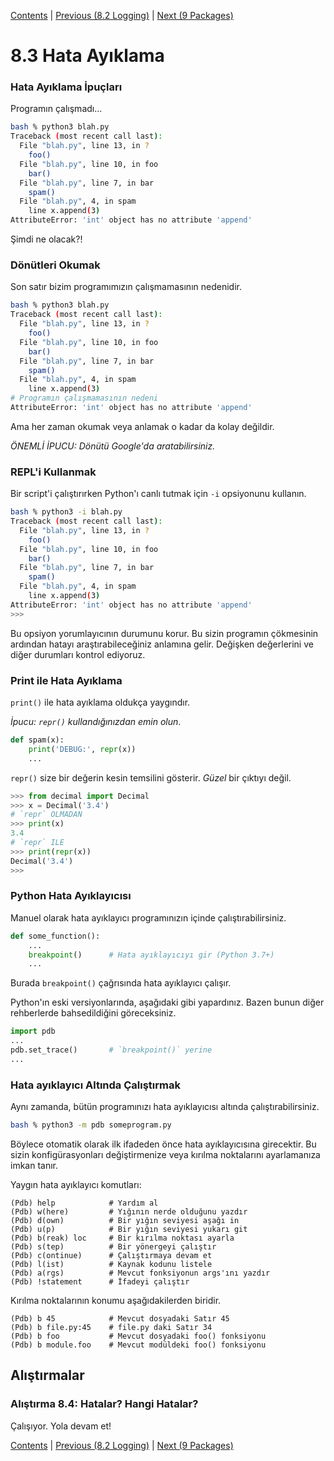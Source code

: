 [Contents](../Contents.md) \| [Previous (8.2 Logging)](02_Logging.md) \| [Next (9 Packages)](../09_Packages/00_Overview.md)

# 8.3 Hata Ayıklama

### Hata Ayıklama İpuçları

Programın çalışmadı...

```bash
bash % python3 blah.py
Traceback (most recent call last):
  File "blah.py", line 13, in ?
    foo()
  File "blah.py", line 10, in foo
    bar()
  File "blah.py", line 7, in bar
    spam()
  File "blah.py", 4, in spam
    line x.append(3)
AttributeError: 'int' object has no attribute 'append'
```

Şimdi ne olacak?!

### Dönütleri Okumak

Son satır bizim programımızın çalışmamasının nedenidir.

```bash
bash % python3 blah.py
Traceback (most recent call last):
  File "blah.py", line 13, in ?
    foo()
  File "blah.py", line 10, in foo
    bar()
  File "blah.py", line 7, in bar
    spam()
  File "blah.py", 4, in spam
    line x.append(3)
# Programın çalışmamasının nedeni
AttributeError: 'int' object has no attribute 'append'
```

Ama her zaman okumak veya anlamak o kadar da kolay değildir.

*ÖNEMLİ İPUCU: Dönütü Google'da aratabilirsiniz.*

### REPL'i Kullanmak

Bir script'i çalıştırırken Python'ı canlı tutmak için `-i` opsiyonunu kullanın.

```bash
bash % python3 -i blah.py
Traceback (most recent call last):
  File "blah.py", line 13, in ?
    foo()
  File "blah.py", line 10, in foo
    bar()
  File "blah.py", line 7, in bar
    spam()
  File "blah.py", 4, in spam
    line x.append(3)
AttributeError: 'int' object has no attribute 'append'
>>>
```

Bu opsiyon yorumlayıcının durumunu korur. Bu sizin programın çökmesinin ardından hatayı araştırabileceğiniz anlamına gelir. 
Değişken değerlerini ve diğer durumları kontrol ediyoruz. 

### Print ile Hata Ayıklama

`print()` ile hata ayıklama oldukça yaygındır.

*İpucu: `repr()` kullandığınızdan emin olun*.

```python
def spam(x):
    print('DEBUG:', repr(x))
    ...
```

`repr()` size bir değerin kesin temsilini gösterir. *Güzel* bir çıktıyı değil.

```python
>>> from decimal import Decimal
>>> x = Decimal('3.4')
# `repr` OLMADAN
>>> print(x)
3.4
# `repr` ILE
>>> print(repr(x))
Decimal('3.4')
>>>
```

### Python Hata Ayıklayıcısı

Manuel olarak hata ayıklayıcı programınızın içinde çalıştırabilirsiniz.

```python
def some_function():
    ...
    breakpoint()      # Hata ayıklayıcıyı gir (Python 3.7+)
    ...
```

Burada `breakpoint()` çağrısında hata ayıklayıcı çalışır.

Python'ın eski versiyonlarında, aşağıdaki gibi yapardınız.  Bazen bunun diğer rehberlerde
bahsedildiğini göreceksiniz.

```python
import pdb
...
pdb.set_trace()       # `breakpoint()` yerine
...
```

### Hata ayıklayıcı Altında Çalıştırmak

Aynı zamanda, bütün programınızı hata ayıklayıcısı altında çalıştırabilirsiniz.

```bash
bash % python3 -m pdb someprogram.py
```

Böylece otomatik olarak ilk ifadeden önce hata ayıklayıcısına girecektir. Bu sizin konfigürasyonları değiştirmenize veya kırılma noktalarını
ayarlamanıza imkan tanır.

Yaygın hata ayıklayıcı komutları:

```code
(Pdb) help            # Yardım al
(Pdb) w(here)         # Yığının nerde olduğunu yazdır
(Pdb) d(own)          # Bir yığın seviyesi aşağı in
(Pdb) u(p)            # Bir yığın seviyesi yukarı git
(Pdb) b(reak) loc     # Bir kırılma noktası ayarla
(Pdb) s(tep)          # Bir yönergeyi çalıştır
(Pdb) c(ontinue)      # Çalıştırmaya devam et
(Pdb) l(ist)          # Kaynak kodunu listele
(Pdb) a(rgs)          # Mevcut fonksiyonun args'ını yazdır
(Pdb) !statement      # İfadeyi çalıştır
```

Kırılma noktalarının konumu aşağıdakilerden biridir.

```code
(Pdb) b 45            # Mevcut dosyadaki Satır 45
(Pdb) b file.py:45    # file.py daki Satır 34
(Pdb) b foo           # Mevcut dosyadaki foo() fonksiyonu
(Pdb) b module.foo    # Mevcut modüldeki foo() fonksiyonu 
```

## Alıştırmalar

### Alıştırma 8.4:  Hatalar? Hangi Hatalar?

Çalışıyor. Yola devam et!

[Contents](../Contents.md) \| [Previous (8.2 Logging)](02_Logging.md) \| [Next (9 Packages)](../09_Packages/00_Overview.md)
